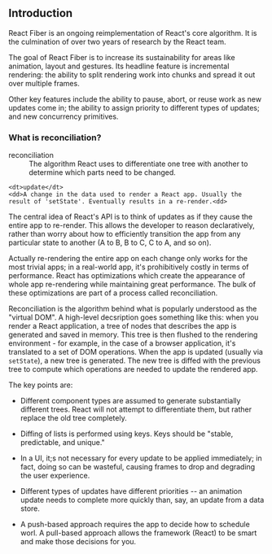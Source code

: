 ## Introduction

React Fiber is an ongoing reimplementation of React's core algorithm. It is the culmination of over two years of research by the React team.

The goal of React Fiber is to increase its sustainability for areas like animation, layout and gestures. Its headline feature is incremental rendering: the ability to split rendering work into chunks and spread it out over multiple frames.

Other key features include the ability to pause, abort, or reuse work as new updates come in; the ability to assign priority to different types of updates; and new concurrency primitives.

### What is reconciliation?

<dl>
    <dt>reconciliation</dt>
    <dd>The algorithm React uses to differentiate one tree with another to determine which parts need to be changed.</dd>

    <dt>update</dt>
    <dd>A change in the data used to render a React app. Usually the result of 'setState'. Eventually results in a re-render.<dd>
</dl>

The central idea of React's API is to think of updates as if they cause the entire app to re-render. This allows the developer to reason declaratively, rather than worry about how to efficiently transition the app from any particular state to another (A to B, B to C, C to A, and so on).

Actually re-rendering the entire app on each change only works for the most trivial apps; in a real-world app, it's prohibitively costly in terms of performance. React has optimizations which create the appearance of whole app re-rendering while maintaining great performance. The bulk of these optimizations are part of a process called reconciliation.

Reconciliation is the algorithm behind what is popularly understood as the "virtual DOM". A high-level decsription goes something like this: when you render a React application, a tree of nodes that describes the app is generated and saved in memory. This tree is then flushed to the rendering environment - for example, in the case of a browser application, it's translated to a set of DOM operations. When the app is updated (usually via `setState`), a new tree is generated. The new tree is diffed with the previous tree to compute which operations are needed to update the rendered app.

The key points are: 
- Different component types are assumed to generate substantially different trees. React will not attempt to differentiate them, but rather replace the old tree completely.

- Diffing of lists is performed using keys. Keys should be "stable, predictable, and unique."

- In a UI, it;s not necessary for every update to be applied immediately; in fact, doing so can be wasteful, causing frames to drop and degrading the user experience.

- Different types of updates have different priorities -- an animation update needs to complete more quickly than, say, an update from a data store.

- A push-based approach requires the app to decide how to schedule worl. A pull-based approach allows the framework (React) to be smart and make those decisions for you.